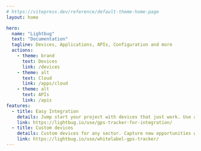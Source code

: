 ```yaml
---
# https://vitepress.dev/reference/default-theme-home-page
layout: home

hero:
  name: "Lightbug"
  text: "Documentation"
  tagline: Devices, Applications, APIs, Configuration and more
  actions:
    - theme: brand
      text: Devices
      link: /devices
    - theme: alt
      text: Cloud
      link: /apps/cloud
    - theme: alt
      text: APIs
      link: /apis
features:
  - title: Easy Integration
    details: Jump start your project with devices that just work. Use as much or as little of the Lightbug stack as you need.
    link: https://lightbug.io/use/gps-tracker-for-integration/
  - title: Custom devices
    details: Custom devices for any sector. Capture new opportunities with an experienced tracking partner.
    link: https://lightbug.io/use/whitelabel-gps-tracker/
---
```

